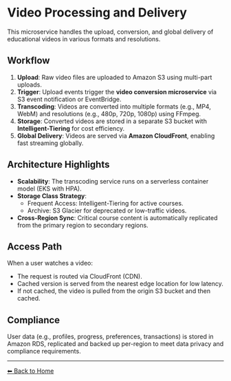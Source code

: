 # Video Processing and Delivery

This microservice handles the upload, conversion, and global delivery of educational videos in various formats and resolutions.

## Workflow

1. **Upload**: Raw video files are uploaded to Amazon S3 using multi-part uploads.
2. **Trigger**: Upload events trigger the **video conversion microservice** via S3 event notification or EventBridge.
3. **Transcoding**: Videos are converted into multiple formats (e.g., MP4, WebM) and resolutions (e.g., 480p, 720p, 1080p) using FFmpeg.
4. **Storage**: Converted videos are stored in a separate S3 bucket with **Intelligent-Tiering** for cost efficiency.
5. **Global Delivery**: Videos are served via **Amazon CloudFront**, enabling fast streaming globally.

## Architecture Highlights

- **Scalability**: The transcoding service runs on a serverless container model (EKS with HPA).
- **Storage Class Strategy**:
  - Frequent Access: Intelligent-Tiering for active courses.
  - Archive: S3 Glacier for deprecated or low-traffic videos.
- **Cross-Region Sync**: Critical course content is automatically replicated from the primary region to secondary regions.

## Access Path

When a user watches a video:
- The request is routed via CloudFront (CDN).
- Cached version is served from the nearest edge location for low latency.
- If not cached, the video is pulled from the origin S3 bucket and then cached.

## Compliance

User data (e.g., profiles, progress, preferences, transactions) is stored in Amazon RDS, replicated and backed up per-region to meet data privacy and compliance requirements.

---

[⬅ Back to Home](index.md)